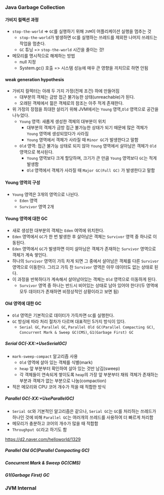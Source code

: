 ### Java Garbage Collection

#### 가비지 컬렉션 과정

 - `stop-the-world` => `GC`를 실행하기 위해 `JVM`이 어플리케이션 실행을 멈추는 것
   - `stop-the-world`가 발생하면 `GC`를 실행하는 쓰레드를 제외한 나머지 쓰레드는 작업을 멈춘다.
   - `GC` 튜닝 => `stop-the-world` 시간을 줄이는 것!
 - 메모리를 명시적으로 해제하는 방법
   - null 지정
   - System.gc() 호출 => 시스템 성능에 매우 큰 영향을 끼치므로 하면 안됨

#### weak generation hypothesis

 - 가비지 컬렉터는 아래 두 가지 가정(전제 조건) 하에 만들어짐
   - 대부분의 객체는 금방 접근 불가능한 상태(unreachable)가 된다.
   - 오래된 객체에서 젊은 객체로의 참조는 아주 적게 존재한다.
 - 위 가정의 장점을 최대한 살리기 위해 JVM에서는 `Young` 영역,`Old` 영역으로 공간을 나누었다.
   - `Young` 영역: 새롭게 생성한 객체의 대부분이 위치
     - 대부분의 객체가 금방 접근 불가능한 상태가 되기 때문에 많은 객체가 `Young` 영역에 생성되었다가 사라짐
     - `Young` 영역에서 객체가 사라질 때 `Minor GC`가 발생한다고 말함
   - `Old` 영역: 접근 불가능 상태로 되지 않아 `Young` 영역에서 살아남은 객체가 `Old` 영역으로 복사된다.
     - `Young` 영역보다 크게 할당하며, 크기가 큰 만큼 `Young` 영역보다 `GC`는 적게 발생함
     - `Old` 영역에서 객체가 사라질 때 `Major GC(Full GC)` 가 발생한다고 말함

#### Young 영역의 구성

 - `Young` 영역은 3개의 영역으로 나뉜다.
   - `Eden` 영역
   - `Survivor` 영역 2개

#### Young 영역에 대한 GC

   - 새로 생성한 대부분의 객체는 `Eden` 여역에 위치한다.
   - `Eden` 영역에서 `GC`가 한 번 발생한 후 살아남은 객체는 `Survivor` 영역 중 하나로 이동된다.
   - `Eden` 영역에서 `GC`가 발생하면 이미 살아남은 객체가 존재하는 `Survivor` 영역으로 객체가 계속 쌓인다.
   - 하나의 `Survivor` 영역이 가득 차게 되면 그 중에서 살아남은 객체를 다른 `Survivor` 영역으로 이동한다. 그리고 가득 찬 `Survivor` 영역은 아무 데이터도 없는 상태로 된다.
   - 이 과정을 반복하다가 계속해서 살아남아있는 객체는 `Old` 영역으로 이동하게 된다.
     - `Survivor` 영역 중 하나는 반드시 비어있는 상태로 남아 있어야 한다!(두 영역에 모두 데이터가 존재하면 비정상적인 상황이라고 보면 됨)

#### Old 영역에 대한 GC

 - `Old` 영역은 기본적으로 데이터가 가득차면 `GC`를 실행한다.
 - `GC` 방싱에 따라 처리 절차가 다르며 대표적인 5가지 방식이 있다.
   - `Serial GC`, `Parallel GC`, `Parallel Old GC(Parallel Compacting GC)`, `Concurrent Mark & Sweep GC(CMS)`, `G1(Garbage First) GC`

##### Serial GC(-XX:+UseSerialGC)

 - `mark-sweep-compact` 알고리즘 사용
   - `Old` 영역에 살아 있는 객체를 식별(mark)
   - `heap` 앞 부분부터 확인하여 살아 있는 것만 남김(sweep)
   - 각 객체들이 연속되게 쌓이도록 `heap`의 가장 앞 부분부터 채워 객체가 존재하는 부분과 객체가 없는 부분으로 나눔(compaction)
 - 적은 메모리와 CPU 코어 개수가 적을 때 적합한 방식

##### Parallel GC(-XX:+UseParallelGC)

 - `Serial GC`와 기본적인 알고리즘은 같으나, `Serial GC`는 `GC`를 처리하는 쓰레드가 하나인 것에 비해 `Parallel GC`는 여러개의 쓰레드를 사용하여 더 빠르게 처리함
 - 메모리가 충분하고 코어의 개수가 많을 때 적합함
 - `Throughput GC`라고 하기도 함

https://d2.naver.com/helloworld/1329
##### Parallel Old GC(Parallel Compacting GC)



##### Concurrent Mark & Sweep GC(CMS)



##### G1(Garbage First) GC



### JVM Internal
